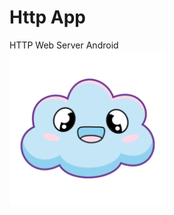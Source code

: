 # Http App
HTTP Web Server Android<br/>
<img src="https://github.com/hangsbreaker/httpapp/blob/main/src/main/ic_launcher-playstore.png?raw=true" width="250">
